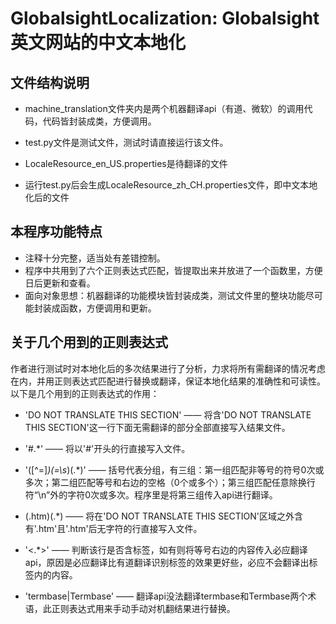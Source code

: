 # GlobalsightLocalization: Globalsight 英文网站的中文本地化

## 文件结构说明

- machine_translation文件夹内是两个机器翻译api（有道、微软）的调用代码，代码皆封装成类，方便调用。
- test.py文件是测试文件，测试时请直接运行该文件。
- LocaleResource_en_US.properties是待翻译的文件

- 运行test.py后会生成LocaleResource_zh_CH.properties文件，即中文本地化后的文件


## 本程序功能特点

- 注释十分完整，适当处有差错控制。
- 程序中共用到了六个正则表达式匹配，皆提取出来并放进了一个函数里，方便日后更新和查看。
- 面向对象思想：机器翻译的功能模块皆封装成类，测试文件里的整块功能尽可能封装成函数，方便调用和更新。


## 关于几个用到的正则表达式
作者进行测试时对本地化后的多次结果进行了分析，力求将所有需翻译的情况考虑在内，并用正则表达式匹配进行替换或翻译，保证本地化结果的准确性和可读性。以下是几个用到的正则表达式的作用：

- 'DO NOT TRANSLATE THIS SECTION' —— 将含'DO NOT TRANSLATE THIS SECTION'这一行下面无需翻译的部分全部直接写入结果文件。

- '#.*' —— 将以'#'开头的行直接写入文件。

- '([^=]*)(=\s*)(.*)' —— 括号代表分组，有三组：第一组匹配非等号的符号0次或多次；第二组匹配等号和右边的空格（0个或多个）；第三组匹配任意除换行符“\n”外的字符0次或多次。程序里是将第三组传入api进行翻译。

- (\.htm)(.*) —— 将在'DO NOT TRANSLATE THIS SECTION'区域之外含有'.htm'且'.htm'后无字符的行直接写入文件。

- '<.*>' —— 判断该行是否含标签，如有则将等号右边的内容传入必应翻译api，原因是必应翻译比有道翻译识别标签的效果更好些，必应不会翻译出标签内的内容。

- 'termbase|Termbase' —— 翻译api没法翻译termbase和Termbase两个术语，此正则表达式用来手动手动对机翻结果进行替换。

